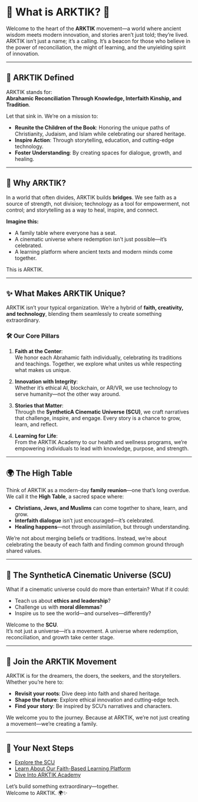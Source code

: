 # 🌌 **What is ARKTIK?** 🌌

Welcome to the heart of the **ARKTIK** movement—a world where ancient wisdom meets modern innovation, and stories aren’t just told; they’re lived. ARKTIK isn’t just a name; it’s a calling. It’s a beacon for those who believe in the power of reconciliation, the might of learning, and the unyielding spirit of innovation.

---

## 🌟 **ARKTIK Defined**
ARKTIK stands for:  
**Abrahamic Reconciliation Through Knowledge, Interfaith Kinship, and Tradition**.  

Let that sink in. We’re on a mission to:
- **Reunite the Children of the Book**: Honoring the unique paths of Christianity, Judaism, and Islam while celebrating our shared heritage.
- **Inspire Action**: Through storytelling, education, and cutting-edge technology.
- **Foster Understanding**: By creating spaces for dialogue, growth, and healing.

---

## 🧭 **Why ARKTIK?**

In a world that often divides, ARKTIK builds **bridges**. We see faith as a source of strength, not division; technology as a tool for empowerment, not control; and storytelling as a way to heal, inspire, and connect.  

**Imagine this:**  
- A family table where everyone has a seat.  
- A cinematic universe where redemption isn’t just possible—it’s celebrated.  
- A learning platform where ancient texts and modern minds come together.  

This is ARKTIK.  

---

## ✨ **What Makes ARKTIK Unique?**

ARKTIK isn’t your typical organization. We’re a hybrid of **faith, creativity, and technology**, blending them seamlessly to create something extraordinary.

### 🛠️ **Our Core Pillars**
1. **Faith at the Center**:  
   We honor each Abrahamic faith individually, celebrating its traditions and teachings. Together, we explore what unites us while respecting what makes us unique.  

2. **Innovation with Integrity**:  
   Whether it’s ethical AI, blockchain, or AR/VR, we use technology to serve humanity—not the other way around.  

3. **Stories that Matter**:  
   Through the **SyntheticA Cinematic Universe (SCU)**, we craft narratives that challenge, inspire, and engage. Every story is a chance to grow, learn, and reflect.  

4. **Learning for Life**:  
   From the ARKTIK Academy to our health and wellness programs, we’re empowering individuals to lead with knowledge, purpose, and strength.  

---

## 🌍 **The High Table**

Think of ARKTIK as a modern-day **family reunion**—one that’s long overdue. We call it the **High Table**, a sacred space where:
- **Christians, Jews, and Muslims** can come together to share, learn, and grow.  
- **Interfaith dialogue** isn’t just encouraged—it’s celebrated.  
- **Healing happens**—not through assimilation, but through understanding.  

We’re not about merging beliefs or traditions. Instead, we’re about celebrating the beauty of each faith and finding common ground through shared values.

---

## 🎥 **The SyntheticA Cinematic Universe (SCU)**

What if a cinematic universe could do more than entertain? What if it could:
- Teach us about **ethics and leadership**?  
- Challenge us with **moral dilemmas**?  
- Inspire us to see the world—and ourselves—differently?  

Welcome to the **SCU**.  
It’s not just a universe—it’s a movement. A universe where redemption, reconciliation, and growth take center stage.

---

## 🤝 **Join the ARKTIK Movement**

ARKTIK is for the dreamers, the doers, the seekers, and the storytellers. Whether you’re here to:
- **Revisit your roots**: Dive deep into faith and shared heritage.  
- **Shape the future**: Explore ethical innovation and cutting-edge tech.  
- **Find your story**: Be inspired by SCU’s narratives and characters.  

We welcome you to the journey. Because at ARKTIK, we’re not just creating a movement—we’re creating a family.

---

## 🚀 **Your Next Steps**
- [Explore the SCU](../initiatives/scu/overview.md)  
- [Learn About Our Faith-Based Learning Platform](../initiatives/faith_based_learning/overview.md)  
- [Dive Into ARKTIK Academy](../initiatives/academy/overview.md)  

Let’s build something extraordinary—together.  
Welcome to ARKTIK. 🌍✨  
